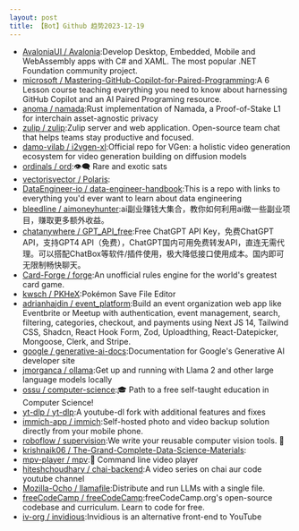```yaml
---
layout: post
title: 【Bot】Github 趋势2023-12-19
---
```


* [AvaloniaUI / Avalonia](https://github.com/AvaloniaUI/Avalonia):Develop Desktop, Embedded, Mobile and WebAssembly apps with C# and XAML. The most popular .NET Foundation community project.
* [microsoft / Mastering-GitHub-Copilot-for-Paired-Programming](https://github.com/microsoft/Mastering-GitHub-Copilot-for-Paired-Programming):A 6 Lesson course teaching everything you need to know about harnessing GitHub Copilot and an AI Paired Programing resource.
* [anoma / namada](https://github.com/anoma/namada):Rust implementation of Namada, a Proof-of-Stake L1 for interchain asset-agnostic privacy
* [zulip / zulip](https://github.com/zulip/zulip):Zulip server and web application. Open-source team chat that helps teams stay productive and focused.
* [damo-vilab / i2vgen-xl](https://github.com/damo-vilab/i2vgen-xl):Official repo for VGen: a holistic video generation ecosystem for video generation building on diffusion models
* [ordinals / ord](https://github.com/ordinals/ord):👁‍🗨 Rare and exotic sats
* [vectorisvector / Polaris](https://github.com/vectorisvector/Polaris):
* [DataEngineer-io / data-engineer-handbook](https://github.com/DataEngineer-io/data-engineer-handbook):This is a repo with links to everything you'd ever want to learn about data engineering
* [bleedline / aimoneyhunter](https://github.com/bleedline/aimoneyhunter):ai副业赚钱大集合，教你如何利用ai做一些副业项目，赚取更多额外收益。
* [chatanywhere / GPT_API_free](https://github.com/chatanywhere/GPT_API_free):Free ChatGPT API Key，免费ChatGPT API，支持GPT4 API（免费），ChatGPT国内可用免费转发API，直连无需代理。可以搭配ChatBox等软件/插件使用，极大降低接口使用成本。国内即可无限制畅快聊天。
* [Card-Forge / forge](https://github.com/Card-Forge/forge):An unofficial rules engine for the world's greatest card game.
* [kwsch / PKHeX](https://github.com/kwsch/PKHeX):Pokémon Save File Editor
* [adrianhajdin / event_platform](https://github.com/adrianhajdin/event_platform):Build an event organization web app like Eventbrite or Meetup with authentication, event management, search, filtering, categories, checkout, and payments using Next JS 14, Tailwind CSS, Shadcn, React Hook Form, Zod, Uploadthing, React-Datepicker, Mongoose, Clerk, and Stripe.
* [google / generative-ai-docs](https://github.com/google/generative-ai-docs):Documentation for Google's Generative AI developer site
* [jmorganca / ollama](https://github.com/jmorganca/ollama):Get up and running with Llama 2 and other large language models locally
* [ossu / computer-science](https://github.com/ossu/computer-science):🎓 Path to a free self-taught education in Computer Science!
* [yt-dlp / yt-dlp](https://github.com/yt-dlp/yt-dlp):A youtube-dl fork with additional features and fixes
* [immich-app / immich](https://github.com/immich-app/immich):Self-hosted photo and video backup solution directly from your mobile phone.
* [roboflow / supervision](https://github.com/roboflow/supervision):We write your reusable computer vision tools. 💜
* [krishnaik06 / The-Grand-Complete-Data-Science-Materials](https://github.com/krishnaik06/The-Grand-Complete-Data-Science-Materials):
* [mpv-player / mpv](https://github.com/mpv-player/mpv):🎥 Command line video player
* [hiteshchoudhary / chai-backend](https://github.com/hiteshchoudhary/chai-backend):A video series on chai aur code youtube channel
* [Mozilla-Ocho / llamafile](https://github.com/Mozilla-Ocho/llamafile):Distribute and run LLMs with a single file.
* [freeCodeCamp / freeCodeCamp](https://github.com/freeCodeCamp/freeCodeCamp):freeCodeCamp.org's open-source codebase and curriculum. Learn to code for free.
* [iv-org / invidious](https://github.com/iv-org/invidious):Invidious is an alternative front-end to YouTube
